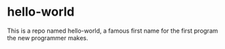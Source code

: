 # hello-world
This is a repo named hello-world, a famous first name for the first program the new programmer makes.
